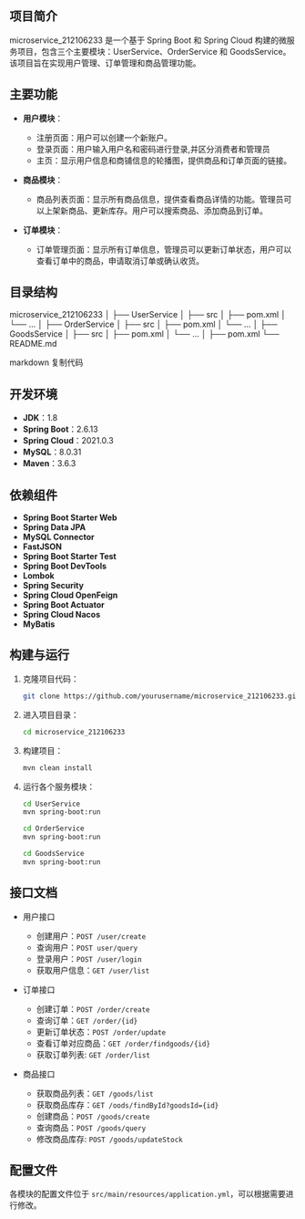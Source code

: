 ## 项目简介

microservice_212106233 是一个基于 Spring Boot 和 Spring Cloud 构建的微服务项目，包含三个主要模块：UserService、OrderService 和 GoodsService。该项目旨在实现用户管理、订单管理和商品管理功能。

## 主要功能

- **用户模块**：
    - 注册页面：用户可以创建一个新账户。
    - 登录页面：用户输入用户名和密码进行登录,并区分消费者和管理员
    - 主页：显示用户信息和商铺信息的轮播图，提供商品和订单页面的链接。

- **商品模块**：
    - 商品列表页面：显示所有商品信息，提供查看商品详情的功能。管理员可以上架新商品、更新库存。用户可以搜索商品、添加商品到订单。

- **订单模块**：
    - 订单管理页面：显示所有订单信息，管理员可以更新订单状态，用户可以查看订单中的商品，申请取消订单或确认收货。


## 目录结构
microservice_212106233
│
├── UserService
│ ├── src
│ ├── pom.xml
│ └── ...
│
├── OrderService
│ ├── src
│ ├── pom.xml
│ └── ...
│
├── GoodsService
│ ├── src
│ ├── pom.xml
│ └── ...
│
├── pom.xml
└── README.md

markdown
复制代码

## 开发环境

- **JDK**：1.8
- **Spring Boot**：2.6.13
- **Spring Cloud**：2021.0.3
- **MySQL**：8.0.31
- **Maven**：3.6.3

## 依赖组件

- **Spring Boot Starter Web**
- **Spring Data JPA**
- **MySQL Connector**
- **FastJSON**
- **Spring Boot Starter Test**
- **Spring Boot DevTools**
- **Lombok**
- **Spring Security**
- **Spring Cloud OpenFeign**
- **Spring Boot Actuator**
- **Spring Cloud Nacos**
- **MyBatis**

## 构建与运行

1. 克隆项目代码：
    ```sh
    git clone https://github.com/yourusername/microservice_212106233.git
    ```
2. 进入项目目录：
    ```sh
    cd microservice_212106233
    ```
3. 构建项目：
    ```sh
    mvn clean install
    ```
4. 运行各个服务模块：
    ```sh
    cd UserService
    mvn spring-boot:run
    ```

    ```sh
    cd OrderService
    mvn spring-boot:run
    ```

    ```sh
    cd GoodsService
    mvn spring-boot:run
    ```

## 接口文档

- 用户接口
  - 创建用户：`POST /user/create`
  - 查询用户：`POST user/query`
  - 登录用户：`POST /user/login`
  - 获取用户信息：`GET /user/list`

- 订单接口
  - 创建订单：`POST /order/create`
  - 查询订单：`GET /order/{id}`
  - 更新订单状态：`POST /order/update`
  - 查看订单对应商品：`GET /order/findgoods/{id}`
  - 获取订单列表: `GET /order/list`

- 商品接口
  - 获取商品列表：`GET /goods/list`
  - 获取商品库存：`GET /oods/findById?goodsId={id}`
  - 创建商品：`POST /goods/create`
  - 查询商品：`POST /goods/query`
  - 修改商品库存: `POST /goods/updateStock`

## 配置文件

各模块的配置文件位于 `src/main/resources/application.yml`，可以根据需要进行修改。
